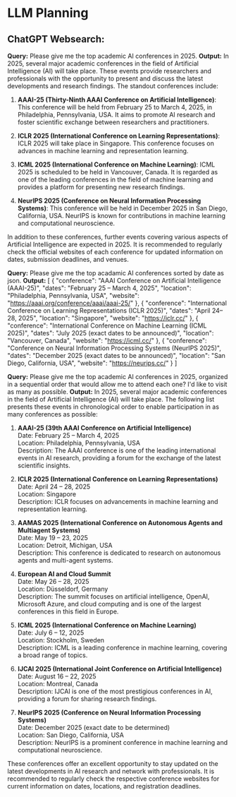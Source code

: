 # LLM Planning


## ChatGPT Websearch:
**Query:** Please give me the top academic AI conferences in 2025.
**Output:**
In 2025, several major academic conferences in the field of Artificial Intelligence (AI) will take place. These events provide researchers and professionals with the opportunity to present and discuss the latest developments and research findings. The standout conferences include:

1. **AAAI-25 (Thirty-Ninth AAAI Conference on Artificial Intelligence)**: This conference will be held from February 25 to March 4, 2025, in Philadelphia, Pennsylvania, USA. It aims to promote AI research and foster scientific exchange between researchers and practitioners.

2. **ICLR 2025 (International Conference on Learning Representations)**: ICLR 2025 will take place in Singapore. This conference focuses on advances in machine learning and representation learning.

3. **ICML 2025 (International Conference on Machine Learning)**: ICML 2025 is scheduled to be held in Vancouver, Canada. It is regarded as one of the leading conferences in the field of machine learning and provides a platform for presenting new research findings.

4. **NeurIPS 2025 (Conference on Neural Information Processing Systems)**: This conference will be held in December 2025 in San Diego, California, USA. NeurIPS is known for contributions in machine learning and computational neuroscience.

In addition to these conferences, further events covering various aspects of Artificial Intelligence are expected in 2025. It is recommended to regularly check the official websites of each conference for updated information on dates, submission deadlines, and venues.


**Query:** Please give me the top acadamic AI conferences sorted by date as json.
**Output:** 
[
  {
    "conference": "AAAI Conference on Artificial Intelligence (AAAI-25)",
    "dates": "February 25 – March 4, 2025",
    "location": "Philadelphia, Pennsylvania, USA",
    "website": "https://aaai.org/conference/aaai/aaai-25/"
  },
  {
    "conference": "International Conference on Learning Representations (ICLR 2025)",
    "dates": "April 24–28, 2025",
    "location": "Singapore",
    "website": "https://iclr.cc/"
  },
  {
    "conference": "International Conference on Machine Learning (ICML 2025)",
    "dates": "July 2025 (exact dates to be announced)",
    "location": "Vancouver, Canada",
    "website": "https://icml.cc/"
  },
  {
    "conference": "Conference on Neural Information Processing Systems (NeurIPS 2025)",
    "dates": "December 2025 (exact dates to be announced)",
    "location": "San Diego, California, USA",
    "website": "https://neurips.cc/"
  }
]


**Query:** Please give me the top academic AI conferences in 2025, organized in a sequential order that would allow me to attend each one? I'd like to visit as many as possible.
**Output:**
In 2025, several major academic conferences in the field of Artificial Intelligence (AI) will take place. The following list presents these events in chronological order to enable participation in as many conferences as possible:

1. **AAAI-25 (39th AAAI Conference on Artificial Intelligence)**  
   Date: February 25 – March 4, 2025  
   Location: Philadelphia, Pennsylvania, USA  
   Description: The AAAI conference is one of the leading international events in AI research, providing a forum for the exchange of the latest scientific insights.

2. **ICLR 2025 (International Conference on Learning Representations)**  
   Date: April 24 – 28, 2025  
   Location: Singapore  
   Description: ICLR focuses on advancements in machine learning and representation learning.

3. **AAMAS 2025 (International Conference on Autonomous Agents and Multiagent Systems)**  
   Date: May 19 – 23, 2025  
   Location: Detroit, Michigan, USA  
   Description: This conference is dedicated to research on autonomous agents and multi-agent systems.

4. **European AI and Cloud Summit**  
   Date: May 26 – 28, 2025  
   Location: Düsseldorf, Germany  
   Description: The summit focuses on artificial intelligence, OpenAI, Microsoft Azure, and cloud computing and is one of the largest conferences in this field in Europe.

5. **ICML 2025 (International Conference on Machine Learning)**  
   Date: July 6 – 12, 2025  
   Location: Stockholm, Sweden  
   Description: ICML is a leading conference in machine learning, covering a broad range of topics.

6. **IJCAI 2025 (International Joint Conference on Artificial Intelligence)**  
   Date: August 16 – 22, 2025  
   Location: Montreal, Canada  
   Description: IJCAI is one of the most prestigious conferences in AI, providing a forum for sharing research findings.

7. **NeurIPS 2025 (Conference on Neural Information Processing Systems)**  
   Date: December 2025 (exact date to be determined)  
   Location: San Diego, California, USA  
   Description: NeurIPS is a prominent conference in machine learning and computational neuroscience.

These conferences offer an excellent opportunity to stay updated on the latest developments in AI research and network with professionals. It is recommended to regularly check the respective conference websites for current information on dates, locations, and registration deadlines.
